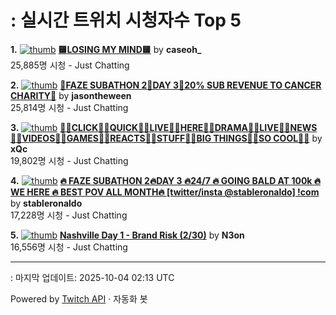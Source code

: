 # : 실시간 트위치 시청자수 Top 5

**1.** [![thumb](https://static-cdn.jtvnw.net/previews-ttv/live_user_caseoh_-320x180.jpg)](https://twitch.tv/caseoh_)
**[🟨LOSING MY MIND🟨](https://twitch.tv/caseoh_)** by **caseoh_**<br>25,885명 시청  - Just Chatting

**2.** [![thumb](https://static-cdn.jtvnw.net/previews-ttv/live_user_jasontheween-320x180.jpg)](https://twitch.tv/jasontheween)
**[🔴FAZE SUBATHON 2🔴DAY 3🔴20% SUB REVENUE TO CANCER CHARITY🔴](https://twitch.tv/jasontheween)** by **jasontheween**<br>25,814명 시청  - Just Chatting

**3.** [![thumb](https://static-cdn.jtvnw.net/previews-ttv/live_user_xqc-320x180.jpg)](https://twitch.tv/xQc)
**[👷‍♂️CLICK👷‍♂️QUICK👷‍♂️LIVE👷‍♂️HERE👷‍♂️DRAMA👷‍♂️LIVE👷‍♂️NEWS👷‍♂️VIDEOS👷‍♂️GAMES👷‍♂️REACTS👷‍♂️STUFF👷‍♂️BIG THINGS👷‍♂️SO COOL👷‍♂️](https://twitch.tv/xQc)** by **xQc**<br>19,802명 시청  - Just Chatting

**4.** [![thumb](https://static-cdn.jtvnw.net/previews-ttv/live_user_stableronaldo-320x180.jpg)](https://twitch.tv/stableronaldo)
**[🔥 FAZE SUBATHON 2🔥DAY 3 🔥24/7 🔥 GOING BALD AT 100k 🔥WE HERE 🔥 BEST POV ALL MONTH🔥 [twitter/insta @stableronaldo] !com](https://twitch.tv/stableronaldo)** by **stableronaldo**<br>17,228명 시청  - Just Chatting

**5.** [![thumb](https://static-cdn.jtvnw.net/previews-ttv/live_user_n3on-320x180.jpg)](https://twitch.tv/N3on)
**[Nashville Day 1 - Brand Risk (2/30)](https://twitch.tv/N3on)** by **N3on**<br>16,556명 시청  - Just Chatting


---
: 마지막 업데이트: 2025-10-04 02:13 UTC

Powered by [Twitch API](https://dev.twitch.tv/docs/api/reference) · 자동화 봇